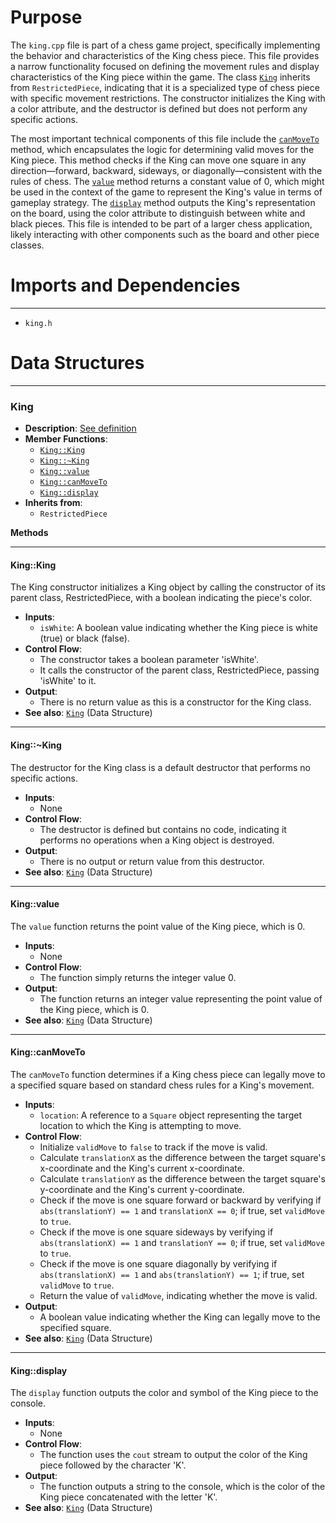 # Purpose
The `king.cpp` file is part of a chess game project, specifically implementing the behavior and characteristics of the King chess piece. This file provides a narrow functionality focused on defining the movement rules and display characteristics of the King piece within the game. The class [`King`](#King::King) inherits from `RestrictedPiece`, indicating that it is a specialized type of chess piece with specific movement restrictions. The constructor initializes the King with a color attribute, and the destructor is defined but does not perform any specific actions.

The most important technical components of this file include the [`canMoveTo`](#King::canMoveTo) method, which encapsulates the logic for determining valid moves for the King piece. This method checks if the King can move one square in any direction—forward, backward, sideways, or diagonally—consistent with the rules of chess. The [`value`](#King::value) method returns a constant value of 0, which might be used in the context of the game to represent the King's value in terms of gameplay strategy. The [`display`](#King::display) method outputs the King's representation on the board, using the color attribute to distinguish between white and black pieces. This file is intended to be part of a larger chess application, likely interacting with other components such as the board and other piece classes.
# Imports and Dependencies

---
- `king.h`


# Data Structures

---
### King<!-- {{#data_structure:King}} -->
- **Description**: [See definition](king.h.driver.md#King)
- **Member Functions**:
    - [`King::King`](#King::King)
    - [`King::~King`](#King::~King)
    - [`King::value`](#King::value)
    - [`King::canMoveTo`](#King::canMoveTo)
    - [`King::display`](#King::display)
- **Inherits from**:
    - `RestrictedPiece`

**Methods**

---
#### King::King<!-- {{#callable:King::King}} -->
The King constructor initializes a King object by calling the constructor of its parent class, RestrictedPiece, with a boolean indicating the piece's color.
- **Inputs**:
    - `isWhite`: A boolean value indicating whether the King piece is white (true) or black (false).
- **Control Flow**:
    - The constructor takes a boolean parameter 'isWhite'.
    - It calls the constructor of the parent class, RestrictedPiece, passing 'isWhite' to it.
- **Output**:
    - There is no return value as this is a constructor for the King class.
- **See also**: [`King`](king.h.driver.md#King)  (Data Structure)


---
#### King::\~King<!-- {{#callable:King::~King}} -->
The destructor for the King class is a default destructor that performs no specific actions.
- **Inputs**:
    - None
- **Control Flow**:
    - The destructor is defined but contains no code, indicating it performs no operations when a King object is destroyed.
- **Output**:
    - There is no output or return value from this destructor.
- **See also**: [`King`](king.h.driver.md#King)  (Data Structure)


---
#### King::value<!-- {{#callable:King::value}} -->
The `value` function returns the point value of the King piece, which is 0.
- **Inputs**:
    - None
- **Control Flow**:
    - The function simply returns the integer value 0.
- **Output**:
    - The function returns an integer value representing the point value of the King piece, which is 0.
- **See also**: [`King`](king.h.driver.md#King)  (Data Structure)


---
#### King::canMoveTo<!-- {{#callable:King::canMoveTo}} -->
The `canMoveTo` function determines if a King chess piece can legally move to a specified square based on standard chess rules for a King's movement.
- **Inputs**:
    - `location`: A reference to a `Square` object representing the target location to which the King is attempting to move.
- **Control Flow**:
    - Initialize `validMove` to `false` to track if the move is valid.
    - Calculate `translationX` as the difference between the target square's x-coordinate and the King's current x-coordinate.
    - Calculate `translationY` as the difference between the target square's y-coordinate and the King's current y-coordinate.
    - Check if the move is one square forward or backward by verifying if `abs(translationY) == 1` and `translationX == 0`; if true, set `validMove` to `true`.
    - Check if the move is one square sideways by verifying if `abs(translationX) == 1` and `translationY == 0`; if true, set `validMove` to `true`.
    - Check if the move is one square diagonally by verifying if `abs(translationX) == 1` and `abs(translationY) == 1`; if true, set `validMove` to `true`.
    - Return the value of `validMove`, indicating whether the move is valid.
- **Output**:
    - A boolean value indicating whether the King can legally move to the specified square.
- **See also**: [`King`](king.h.driver.md#King)  (Data Structure)


---
#### King::display<!-- {{#callable:King::display}} -->
The `display` function outputs the color and symbol of the King piece to the console.
- **Inputs**:
    - None
- **Control Flow**:
    - The function uses the `cout` stream to output the color of the King piece followed by the character 'K'.
- **Output**:
    - The function outputs a string to the console, which is the color of the King piece concatenated with the letter 'K'.
- **See also**: [`King`](king.h.driver.md#King)  (Data Structure)



